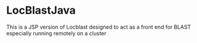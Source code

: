 # LocBlastJava
This is a JSP version of Locblast designed to act as a front end for BLAST especially running remotely on a cluster
